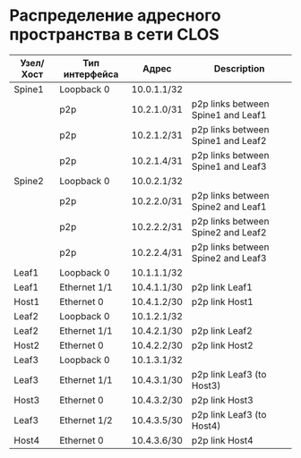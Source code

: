 # Распределение адресного пространства в сети CLOS
| Узел/Хост | Тип интерфейса | Адрес | Description |
| ----------- | ---------- | -------- | ---------- |
| Spine1 | Loopback 0 | 10.0.1.1/32 |
|      | p2p | 10.2.1.0/31 | p2p links between Spine1 and Leaf1 |
|      | p2p | 10.2.1.2/31 | p2p links between Spine1 and Leaf2 |
|      | p2p | 10.2.1.4/31 | p2p links between Spine1 and Leaf3 |
| Spine2 | Loopback 0 | 10.0.2.1/32 |
|      | p2p | 10.2.2.0/31 | p2p links between Spine2 and Leaf1 |
|      | p2p | 10.2.2.2/31 | p2p links between Spine2 and Leaf2 |
|      | p2p | 10.2.2.4/31 | p2p links between Spine2 and Leaf3 |
| Leaf1 | Loopback 0 | 10.1.1.1/32 | 
| Leaf1 | Ethernet 1/1 | 10.4.1.1/30 | p2p link Leaf1 |
| Host1 | Ethernet 0 | 10.4.1.2/30 | p2p link Host1 |
| Leaf2 | Loopback 0 | 10.1.2.1/32 |
| Leaf2 | Ethernet 1/1 | 10.4.2.1/30 | p2p link Leaf2 |
| Host2 | Ethernet 0 | 10.4.2.2/30 | p2p link Host2 |
| Leaf3 | Loopback 0 | 10.1.3.1/32 |
| Leaf3 | Ethernet 1/1 | 10.4.3.1/30 | p2p link Leaf3 (to Host3) |
| Host3 | Ethernet 0 | 10.4.3.2/30 | p2p link Host3 |
| Leaf3 | Ethernet 1/2 | 10.4.3.5/30 | p2p link Leaf3 (to Host4) | 
| Host4 | Ethernet 0 | 10.4.3.6/30 | p2p link Host4 |
